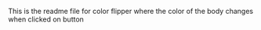 This is the readme file for color flipper where the color of the body changes when clicked on button
